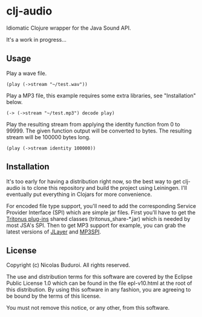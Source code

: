 # clj-audio

Idiomatic Clojure wrapper for the Java Sound API.

It's a work in progress...

## Usage

Play a wave file.

    (play (->stream "~/test.wav"))

Play a MP3 file, this example requires some extra libraries, see
"Installation" below.
    
    (-> (->stream "~/test.mp3") decode play)

Play the resulting stream from applying the identity function from 0 to
99999. The given function output will be converted to bytes. The
resulting stream will be 100000 bytes long.

    (play (->stream identity 100000))

## Installation

It's too early for having a distribution right now, so the best way to
get clj-audio is to clone this repository and build the project using
Leiningen. I'll eventually put everything in Clojars for more
convenience.

For encoded file type support, you'll need to add the corresponding
Service Provider Interface (SPI) which are simple jar files. First
you'll have to get the [Tritonus plug-ins] shared classes
(tritonus_share-*.jar) which is needed by most JSA's SPI. Then to get
MP3 support for example, you can grab the latest versions of [JLayer]
and [MP3SPI].

## License

Copyright (c) Nicolas Buduroi. All rights reserved.

The use and distribution terms for this software are covered by the
Eclipse Public License 1.0 which can be found in the file epl-v10.html
at the root of this distribution. By using this software in any fashion,
you are agreeing to be bound by the terms of this license.

You must not remove this notice, or any other, from this software.

[Tritonus plug-ins]: http://www.tritonus.org/plugins.html
[JLayer]: http://www.javazoom.net/javalayer/sources.html
[MP3SPI]: http://www.javazoom.net/mp3spi/sources.html
